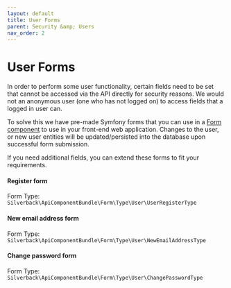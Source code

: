 ```yaml
---
layout: default
title: User Forms
parent: Security &amp; Users
nav_order: 2
---
```

# User Forms

In order to perform some user functionality, certain fields need to be set that cannot be accessed via the API directly for security reasons. We would not an anonymous user (one who has not logged on) to access fields that a logged in user can.

To solve this we have pre-made Symfony forms that you can use in a [Form component](../components/form-component.md) to use in your front-end web application. Changes to the user, or new user entities will be updated/persisted into the database upon successful form submission.

If you need additional fields, you can extend these forms to fit your requirements.

#### Register form

Form Type: `Silverback\ApiComponentBundle\Form\Type\User\UserRegisterType`

#### New email address form

Form Type: `Silverback\ApiComponentBundle\Form\Type\User\NewEmailAddressType`

#### Change password form

Form Type: `Silverback\ApiComponentBundle\Form\Type\User\ChangePasswordType`
